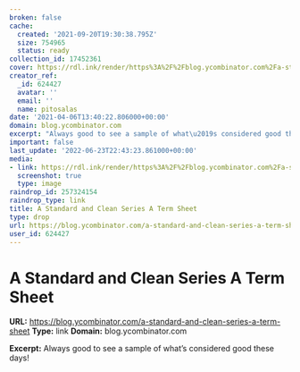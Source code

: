 ```yaml
---
broken: false
cache:
  created: '2021-09-20T19:30:38.795Z'
  size: 754965
  status: ready
collection_id: 17452361
cover: https://rdl.ink/render/https%3A%2F%2Fblog.ycombinator.com%2Fa-standard-and-clean-series-a-term-sheet
creator_ref:
  _id: 624427
  avatar: ''
  email: ''
  name: pitosalas
date: '2021-04-06T13:40:22.806000+00:00'
domain: blog.ycombinator.com
excerpt: "Always good to see a sample of what\u2019s considered good these days!"
important: false
last_update: '2022-06-23T22:43:23.861000+00:00'
media:
- link: https://rdl.ink/render/https%3A%2F%2Fblog.ycombinator.com%2Fa-standard-and-clean-series-a-term-sheet
  screenshot: true
  type: image
raindrop_id: 257324154
raindrop_type: link
title: A Standard and Clean Series A Term Sheet
type: drop
url: https://blog.ycombinator.com/a-standard-and-clean-series-a-term-sheet
user_id: 624427
---
```


# A Standard and Clean Series A Term Sheet

**URL:** https://blog.ycombinator.com/a-standard-and-clean-series-a-term-sheet
**Type:** link
**Domain:** blog.ycombinator.com

**Excerpt:** Always good to see a sample of what’s considered good these days!
